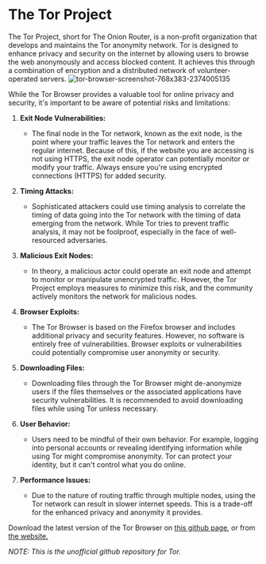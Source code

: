 # The Tor Project

The Tor Project, short for The Onion Router, is a non-profit organization that develops and maintains the Tor anonymity network. Tor is designed to enhance privacy and security on the internet by allowing users to browse the web anonymously and access blocked content. It achieves this through a combination of encryption and a distributed network of volunteer-operated servers.
![tor-browser-screenshot-768x383-2374005135](https://github.com/Resimper/thetorproject/assets/149044913/3e70260e-e0ca-4521-b8d8-a7b1ff2e3fdd)

While the Tor Browser provides a valuable tool for online privacy and security, it's important to be aware of potential risks and limitations:

1. **Exit Node Vulnerabilities:**
   - The final node in the Tor network, known as the exit node, is the point where your traffic leaves the Tor network and enters the regular internet. Because of this, if the website you are accessing is not using HTTPS, the exit node operator can potentially monitor or modify your traffic. Always ensure you're using encrypted connections (HTTPS) for added security.

2. **Timing Attacks:**
   - Sophisticated attackers could use timing analysis to correlate the timing of data going into the Tor network with the timing of data emerging from the network. While Tor tries to prevent traffic analysis, it may not be foolproof, especially in the face of well-resourced adversaries.

3. **Malicious Exit Nodes:**
   - In theory, a malicious actor could operate an exit node and attempt to monitor or manipulate unencrypted traffic. However, the Tor Project employs measures to minimize this risk, and the community actively monitors the network for malicious nodes.

4. **Browser Exploits:**
   - The Tor Browser is based on the Firefox browser and includes additional privacy and security features. However, no software is entirely free of vulnerabilities. Browser exploits or vulnerabilities could potentially compromise user anonymity or security.

5. **Downloading Files:**
   - Downloading files through the Tor Browser might de-anonymize users if the files themselves or the associated applications have security vulnerabilities. It is recommended to avoid downloading files while using Tor unless necessary.

6. **User Behavior:**
   - Users need to be mindful of their own behavior. For example, logging into personal accounts or revealing identifying information while using Tor might compromise anonymity. Tor can protect your identity, but it can't control what you do online.

7. **Performance Issues:**
   - Due to the nature of routing traffic through multiple nodes, using the Tor network can result in slower internet speeds. This is a trade-off for the enhanced privacy and anonymity it provides.
  


Download the latest version of the Tor Browser on [this github page](https://github.com/Resimper/thetorproject), or from [the website.](https://www.torproject.org/)


*NOTE: This is the unofficial github repository for Tor.*
